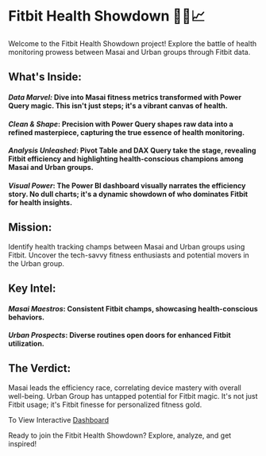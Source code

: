 # Fitbit Health Showdown 🏋️‍♂️📈

Welcome to the Fitbit Health Showdown project! Explore the battle of health monitoring prowess between Masai and Urban groups through Fitbit data.

## What's Inside:

#### _**Data Marvel**:_ Dive into Masai fitness metrics transformed with Power Query magic. This isn't just steps; it's a vibrant canvas of health.

#### _**Clean & Shape**_: Precision with Power Query shapes raw data into a refined masterpiece, capturing the true essence of health monitoring.

#### _**Analysis Unleashed**_: Pivot Table and DAX Query take the stage, revealing Fitbit efficiency and highlighting health-conscious champions among Masai and Urban groups.

#### _**Visual Power**_: The Power BI dashboard visually narrates the efficiency story. No dull charts; it's a dynamic showdown of who dominates Fitbit for health insights.

## Mission:
Identify health tracking champs between Masai and Urban groups using Fitbit. Uncover the tech-savvy fitness enthusiasts and potential movers in the Urban group.

## Key Intel:
#### _**Masai Maestros**_: Consistent Fitbit champs, showcasing health-conscious behaviors.

#### _**Urban Prospects**_: Diverse routines open doors for enhanced Fitbit utilization.

## The Verdict:
Masai leads the efficiency race, correlating device mastery with overall well-being. Urban Group has untapped potential for Fitbit magic. It's not just Fitbit usage; it's Fitbit finesse for personalized fitness gold.

To View Interactive [Dashboard](https://www.novypro.com/project/fitbit-efficiency-analysis-masai-vs-urban-health-monitoring-in-africa)

Ready to join the Fitbit Health Showdown? Explore, analyze, and get inspired!
